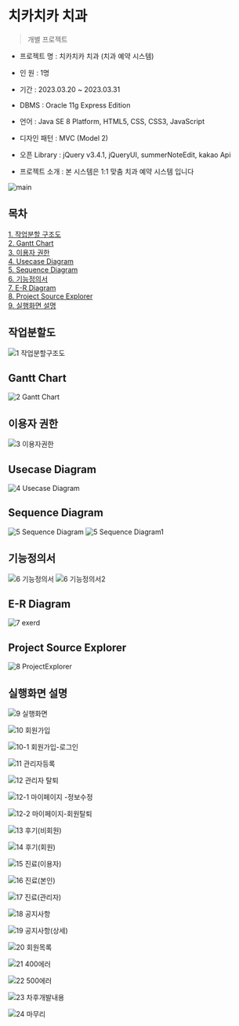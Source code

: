 # 치카치카 치과

> 개별 프로젝트

- 프로젝트 명 : 치카치카 치과 (치과 예약 시스템) 

- 인 원 : 1명

- 기간 : 2023.03.20 ~ 2023.03.31

- DBMS : Oracle 11g Express Edition

- 언어 : Java SE 8 Platform, HTML5, CSS, CSS3, JavaScript

- 디자인 패턴 : MVC (Model 2)

- 오픈 Library : jQuery v3.4.1, jQueryUI, summerNoteEdit, kakao Api

- 프로젝트 소개 : 본 시스템은 1:1 맞춤 치과 예약 시스템 입니다 <br>

![main](https://user-images.githubusercontent.com/118541186/228998563-63d33c4d-f1d3-4fb8-af4b-553b8bf19cf7.JPG)

## 목차
[1. 작업분할 구조도](https://github.com/haryoung1/dentalproject#%EC%9E%91%EC%97%85%EB%B6%84%ED%95%A0%EB%8F%84)<br>
[2. Gantt Chart](https://github.com/haryoung1/dentalproject#gantt-chart)<br>
[3. 이용자 권한](https://github.com/haryoung1/dentalproject#%EC%9D%B4%EC%9A%A9%EC%9E%90-%EA%B6%8C%ED%95%9C)<br>
[4. Usecase Diagram](https://github.com/haryoung1/dentalproject#usecase-diagram)<br>
[5. Sequence Diagram](https://github.com/haryoung1/dentalproject#sequence-diagram)<br>
[6. 기능정의서](https://github.com/haryoung1/dentalproject#%EA%B8%B0%EB%8A%A5%EC%A0%95%EC%9D%98%EC%84%9C)<br>
[7. E-R Diagram](https://github.com/haryoung1/dentalproject#e-r-diagram)<br>
[8. Project Source Explorer](https://github.com/haryoung1/dentalproject#project-source-explorer)<br>
[9. 실행화면 설명](https://github.com/haryoung1/dentalproject#%EC%8B%A4%ED%96%89%ED%99%94%EB%A9%B4-%EC%84%A4%EB%AA%85)<br>


## 작업분할도
![1 작업분할구조도](https://user-images.githubusercontent.com/118541186/228999015-75bd0601-ff3f-4a56-8c91-f18bbc861dc3.JPG)

## Gantt Chart
![2 Gantt Chart](https://user-images.githubusercontent.com/118541186/228999030-04571a20-0e76-459e-9d4c-c5fe4387e94d.JPG)

## 이용자 권한
![3 이용자권한](https://user-images.githubusercontent.com/118541186/228999043-d7c7a6dc-f752-4339-acdd-560b52eae9bf.JPG)

## Usecase Diagram
![4 Usecase Diagram](https://user-images.githubusercontent.com/118541186/228999053-14f66f9a-0f66-4b1a-84ca-3181f14f6d40.JPG)

## Sequence Diagram
![5 Sequence Diagram](https://user-images.githubusercontent.com/118541186/229387681-f8747e3a-fbe0-441f-8b93-a03603a1bf31.JPG)
![5 Sequence Diagram1](https://user-images.githubusercontent.com/118541186/228999075-8ee2933d-4ce1-4994-8774-32d19ace8319.JPG)

## 기능정의서
![6 기능정의서](https://user-images.githubusercontent.com/118541186/228999083-55991f2a-5967-4108-a523-149efb558752.JPG)
![6 기능정의서2](https://user-images.githubusercontent.com/118541186/228999091-086eec57-1932-4465-b4d7-18c90d3c7983.JPG)

## E-R Diagram
![7 exerd](https://user-images.githubusercontent.com/118541186/228999111-a2c8b518-a485-4d88-b2f9-fdf98d4ac6cb.JPG)

## Project Source Explorer
![8 ProjectExplorer](https://user-images.githubusercontent.com/118541186/229401432-0447fae2-4dd4-4850-a28f-05cdc6c23991.JPG)

## 실행화면 설명
![9 실행화면](https://user-images.githubusercontent.com/118541186/228999131-042ae617-8f1b-41e8-93c5-d77fd310deb8.JPG)

![10 회원가입](https://user-images.githubusercontent.com/118541186/229074566-2387cabc-c34a-439d-a107-a7a12a8122f1.JPG)

![10-1 회원가입-로그인](https://user-images.githubusercontent.com/118541186/229401456-daf38722-c1b8-46ea-bc9f-83f27bb698fb.JPG)

![11  관리자등록](https://user-images.githubusercontent.com/118541186/229031555-204e4377-15c5-45ec-b47b-e69a672349cd.JPG)

![12 관리자 탈퇴](https://user-images.githubusercontent.com/118541186/229031560-be8e2aba-c498-4a4c-9a74-a3e8e71d83cb.JPG)

![12-1 마이페이지 -정보수정](https://user-images.githubusercontent.com/118541186/229401478-99b52278-3697-4cf5-89c8-a932e6fa4e0b.JPG)

![12-2 마이페이지-회원탈퇴](https://user-images.githubusercontent.com/118541186/229723056-16ca334a-49f1-4e83-9670-5c0cb98e6c17.JPG)

![13  후기(비회원)](https://user-images.githubusercontent.com/118541186/229031568-2c949afd-c7be-4757-95bf-691e24ac0f12.JPG)

![14 후기(회원)](https://user-images.githubusercontent.com/118541186/229031576-08eb1eec-2d85-4e57-92ed-703eda2766ae.JPG)

![15 진료(이용자)](https://user-images.githubusercontent.com/118541186/229031586-2be760df-4567-4059-b94a-28a189122d5d.JPG)

![16 진료(본인)](https://user-images.githubusercontent.com/118541186/229031590-4d6db8a4-3ba0-42b2-a68e-64b133ad826a.JPG)

![17 진료(관리자)](https://user-images.githubusercontent.com/118541186/229031600-f9172384-87e3-4a12-8956-efd3141ffc73.JPG)

![18 공지사항](https://user-images.githubusercontent.com/118541186/229031607-c9ea06af-6cd5-4255-8793-9ab0395fe640.JPG)

![19 공지사항(상세)](https://user-images.githubusercontent.com/118541186/229031615-93c59cb5-4184-426c-b36c-ace8516c74cc.JPG)

![20 회원목록](https://user-images.githubusercontent.com/118541186/229031623-6ee9cd02-8217-4cf8-9c33-1d636652f9ce.JPG)

![21 400에러](https://user-images.githubusercontent.com/118541186/229031631-a34a8d0f-6f26-4541-adde-0a6b85a91ea2.jpg)

![22 500에러](https://user-images.githubusercontent.com/118541186/229031637-b72e58f9-d272-4b90-aec1-9a911e1e2123.jpg)

![23 차후개발내용](https://user-images.githubusercontent.com/118541186/229031645-9c97dc71-1dae-4e67-83ad-a6d663ea34f9.JPG)

![24 마무리](https://user-images.githubusercontent.com/118541186/229031655-b95c8ba5-6d33-49c8-b5f3-d5195df0bc56.JPG)















